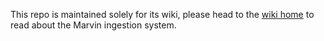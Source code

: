 This repo is maintained solely for its wiki, please head to the [wiki home](../../wiki) to read about the Marvin ingestion system.
